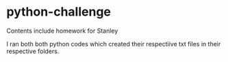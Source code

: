 # python-challenge
Contents include homework for Stanley

I ran both both python codes which created their respectiive txt files in their respective folders.